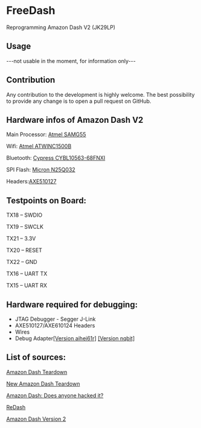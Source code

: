 # FreeDash
Reprogramming Amazon Dash V2 (JK29LP)

## Usage

---not usable in the moment, for information only---

## Contribution

Any contribution to the development is highly welcome. The best possibility to provide any change is to open a pull request on GitHub.


## Hardware infos of Amazon Dash V2
Main Processor:
[Atmel SAMG55](http://www.atmel.com/Images/Atmel-11289-32-bit-Cortex-M4-Microcontroller-SAM-G55_Summary-Datasheet.pdf)

Wifi:
[ Atmel ATWINC1500B ](http://www.atmel.com/Images/Atmel-42487-ATWINC1500B-MU_Datasheet.pdf)

Bluetooth:
[Cypress CYBL10563-68FNXI  ](http://download.opendatasheets.com/pdfs/2014/11/11/22/53/36/106/cyp_/manual/procble.pdf)

SPI Flash:
[Micron N25Q032 ](https://www.micron.com/~/media/documents/products/data-sheet/nor-flash/serial-nor/n25q/n25q_32mb_3v_65nm.pdf)

Headers:[AXE510127 ](http://www.mouser.com/ds/2/316/con_eng_a4s-974509.pdf)


## Testpoints on Board:

TX18 – SWDIO

TX19 – SWCLK

TX21 – 3.3V

TX20 – RESET

TX22 – GND

TX16 – UART TX

TX15 – UART RX

## Hardware required for debugging:
- JTAG Debugger -  Segger J-Link
- AXE510127/AXE610124 Headers
- Wires
- Debug Adapter[[Version aihei61r]](https://oshpark.com/shared_projects/aihei61r)
[[Version nqbit]](https://github.com/nqbit/kicad-boards/tree/master/dash_connector)






## List of sources:
[Amazon Dash Teardown](https://mpetroff.net/2015/05/amazon-dash-button-teardown)

[New Amazon Dash Teardown](https://mpetroff.net/2016/07/new-amazon-dash-button-teardown-jk29lp/)

[Amazon Dash: Does anyone hacked it?](https://community.particle.io/t/amazon-dash-anyone-hacked-it/14303/26)

[ReDash](https://github.com/gtalusan/redash)

[Amazon Dash Version 2](http://key-basher.blogspot.de/2016/09/amazon-dash-button-version-2.html)